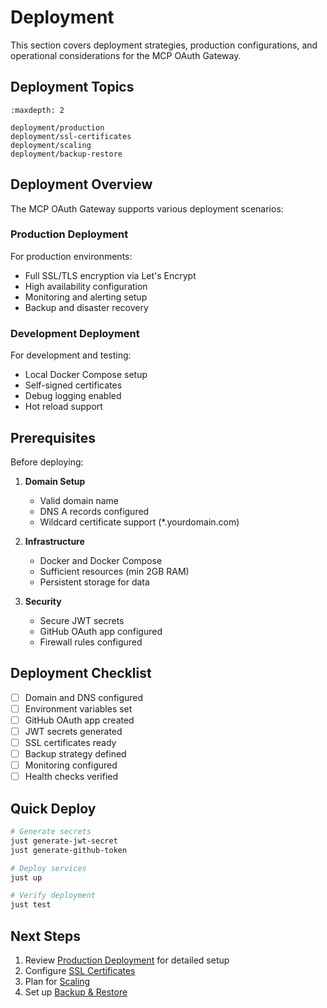 # Deployment

This section covers deployment strategies, production configurations, and operational considerations for the MCP OAuth Gateway.

## Deployment Topics

```{toctree}
:maxdepth: 2

deployment/production
deployment/ssl-certificates
deployment/scaling
deployment/backup-restore
```

## Deployment Overview

The MCP OAuth Gateway supports various deployment scenarios:

### Production Deployment

For production environments:
- Full SSL/TLS encryption via Let's Encrypt
- High availability configuration
- Monitoring and alerting setup
- Backup and disaster recovery

### Development Deployment

For development and testing:
- Local Docker Compose setup
- Self-signed certificates
- Debug logging enabled
- Hot reload support

## Prerequisites

Before deploying:

1. **Domain Setup**
   - Valid domain name
   - DNS A records configured
   - Wildcard certificate support (*.yourdomain.com)

2. **Infrastructure**
   - Docker and Docker Compose
   - Sufficient resources (min 2GB RAM)
   - Persistent storage for data

3. **Security**
   - Secure JWT secrets
   - GitHub OAuth app configured
   - Firewall rules configured

## Deployment Checklist

- [ ] Domain and DNS configured
- [ ] Environment variables set
- [ ] GitHub OAuth app created
- [ ] JWT secrets generated
- [ ] SSL certificates ready
- [ ] Backup strategy defined
- [ ] Monitoring configured
- [ ] Health checks verified

## Quick Deploy

```bash
# Generate secrets
just generate-jwt-secret
just generate-github-token

# Deploy services
just up

# Verify deployment
just test
```

## Next Steps

1. Review [Production Deployment](deployment/production.md) for detailed setup
2. Configure [SSL Certificates](deployment/ssl-certificates.md)
3. Plan for [Scaling](deployment/scaling.md)
4. Set up [Backup & Restore](deployment/backup-restore.md)
